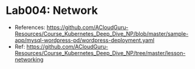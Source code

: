 # Lab004: Network

- References: https://github.com/ACloudGuru-Resources/Course_Kubernetes_Deep_Dive_NP/blob/master/sample-app/mysql-wordpress-pd/wordpress-deployment.yaml
- Ref: https://github.com/ACloudGuru-Resources/Course_Kubernetes_Deep_Dive_NP/tree/master/lesson-networking
